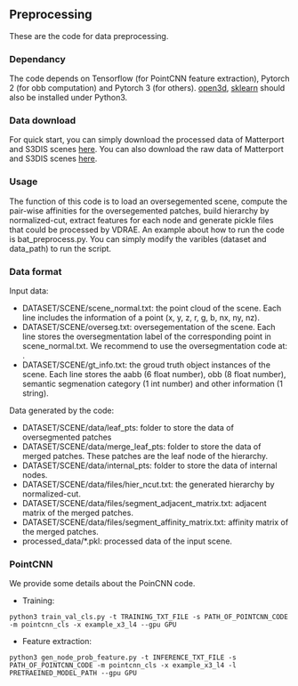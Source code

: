 ## Preprocessing
These are the code for data preprocessing.

### Dependancy
The code depends on Tensorflow (for PointCNN feature extraction), Pytorch 2 (for obb computation) and Pytorch 3 (for others). [open3d][3], [sklearn][4] should also be installed under Python3. 

### Data download
For quick start, you can simply download the processed data of Matterport and S3DIS scenes [here](?).
You can also download the raw data of Matterport and S3DIS scenes [here](?).

### Usage
The function of this code is to load an oversegemented scene, compute the pair-wise affinities for the oversegemented patches, build hierarchy by normalized-cut, extract features for each node and generate pickle files that could be processed by VDRAE. An example about how to run the code is bat_preprocess.py. You can simply modify the varibles (dataset and data_path) to run the script.

### Data format
Input data:
- DATASET/SCENE/scene_normal.txt: the point cloud of the scene. Each line includes the information of a point (x, y, z, r, g, b, nx, ny, nz).
- DATASET/SCENE/overseg.txt: oversegementation of the scene. Each line stores the oversegmentation label of the corresponding point in scene_normal.txt. We recommend to use the oversegmentation code at: .
- DATASET/SCENE/gt_info.txt: the groud truth object instances of the scene. Each line stores the aabb (6 float number), obb (8 float number), semantic segmenation category (1 int number) and other information (1 string).

Data generated by the code:
- DATASET/SCENE/data/leaf_pts: folder to store the data of oversegmented patches
- DATASET/SCENE/data/merge_leaf_pts: folder to store the data of merged patches. These patches are the leaf node of the hierarchy.
- DATASET/SCENE/data/internal_pts: folder to store the data of internal nodes.
- DATASET/SCENE/data/files/hier_ncut.txt: the generated hierarchy by normalized-cut.
- DATASET/SCENE/data/files/segment_adjacent_matrix.txt: adjacent matrix of the merged patches.
- DATASET/SCENE/data/files/segment_affinity_matrix.txt: affinity matrix of the merged patches.
- processed_data/*.pkl: processed data of the input scene.

### PointCNN
We provide some details about the PoinCNN code.
- Training: 
~~~~ 
python3 train_val_cls.py -t TRAINING_TXT_FILE -s PATH_OF_POINTCNN_CODE -m pointcnn_cls -x example_x3_l4 --gpu GPU
~~~~ 

- Feature extraction: 
~~~~ 
python3 gen_node_prob_feature.py -t INFERENCE_TXT_FILE -s PATH_OF_POINTCNN_CODE -m pointcnn_cls -x example_x3_l4 -l PRETRAEINED_MODEL_PATH --gpu GPU
~~~~ 

[1]:  https://arxiv.org/pdf/1903.03757.pdf "Hierarchy Denoising Recursive Autoencoders for 3D Scene Layout Prediction"
[2]:  https://github.com/nearai/torchfold "Data and model"
[3]:  http://www.open3d.org/ "open3d"
[4]:  https://scikit-learn.org/stable/ "sklearn"
